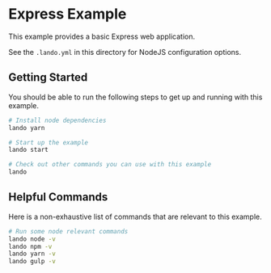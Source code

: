 Express Example
===============

This example provides a basic Express web application.

See the `.lando.yml` in this directory for NodeJS configuration options.

Getting Started
---------------

You should be able to run the following steps to get up and running with this example.

```bash
# Install node dependencies
lando yarn

# Start up the example
lando start

# Check out other commands you can use with this example
lando
```

Helpful Commands
----------------

Here is a non-exhaustive list of commands that are relevant to this example.

```bash
# Run some node relevant commands
lando node -v
lando npm -v
lando yarn -v
lando gulp -v
```
